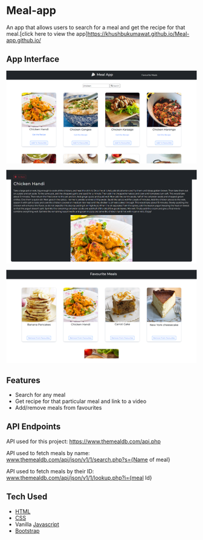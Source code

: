 # Meal-app

An app that allows users to search for a meal and get the recipe for that meal.[click here to view the app]https://khushbukumawat.github.io/Meal-app.github.io/

## App Interface

![Homepage](homepage.png)

![Recipe Details](recipe_details.png)

![Favourites](favourites_page.png)

## Features

- Search for any meal
- Get recipe for that particular meal and link to a video
- Add/remove meals from favourites

## API Endpoints

API used for this project: <https://www.themealdb.com/api.php>

API used to fetch meals by name: www.themealdb.com/api/json/v1/1/search.php?s={Name of meal}

API used to fetch meals by their ID: www.themealdb.com/api/json/v1/1/lookup.php?i={meal Id}

## Tech Used

- [HTML](https://en.wikipedia.org/wiki/HTML)
- [CSS](https://en.wikipedia.org/wiki/CSS)
- Vanilla [Javascript](https://www.javascript.com/)
- [Bootstrap](https://getbootstrap.com/)
